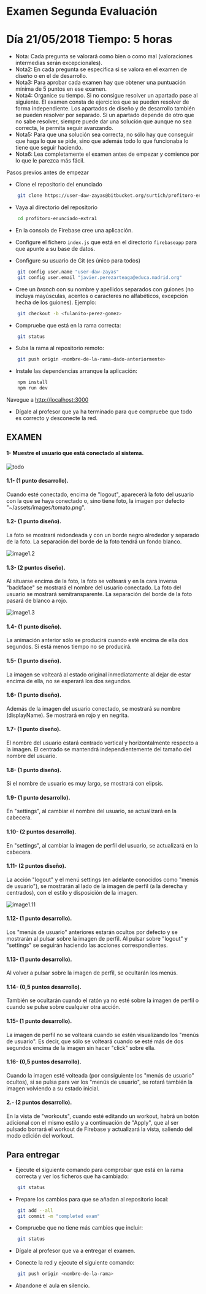 Examen Segunda Evaluación
=========================

# Día 21/05/2018 Tiempo: 5 horas

* Nota: Cada pregunta se valorará como bien o como mal (valoraciones intermedias serán excepcionales).
* Nota2: En cada pregunta se especifica si se valora en el examen de diseño o en el de desarrollo.
* Nota3: Para aprobar cada examen hay que obtener una puntuación mínima de 5 puntos en ese examen.
* Nota4: Organice su tiempo. Si no consigue resolver un apartado pase al siguiente. El examen consta de ejercicios que se pueden resolver de forma independiente. Los apartados de diseño y de desarrollo también se pueden resolver por separado. Si un apartado depende de otro que no sabe resolver, siempre puede dar una solución que aunque no sea correcta, le permita seguir avanzando.
* Nota5: Para que una solución sea correcta, no sólo hay que conseguir que haga lo que se pide, sino que además todo lo que funcionaba lo tiene que seguir haciendo.
* Nota6: Lea completamente el examen antes de empezar y comience por lo que le parezca más fácil.

Pasos previos antes de empezar

* Clone el repositorio del enunciado

```bash
    git clone https://user-daw-zayas@bitbucket.org/surtich/profitoro-enunciado-extra1.git
```

* Vaya al directorio del repositorio

```bash
    cd profitoro-enunciado-extra1
```

* En la consola de Firebase cree una aplicación.

* Configure el fichero `index.js` que está en el directorio `firebaseapp` para que apunte a su base de datos.

* Configure su usuario de Git (es único para todos)

```bash
    git config user.name "user-daw-zayas"
    git config user.email "javier.perezarteaga@educa.madrid.org"
```

* Cree un *branch* con su nombre y apellidos separados con guiones (no incluya mayúsculas, acentos o caracteres no alfabéticos, excepción hecha de los guiones). Ejemplo:

```bash
    git checkout -b <fulanito-perez-gomez>
```

* Compruebe que está en la rama correcta:

```bash
    git status
```

* Suba la rama al repositorio remoto:

```bash
    git push origin <nombre-de-la-rama-dado-anteriormente>
```

* Instale las dependencias arranque la aplicación:

```bash
    npm install
    npm run dev
```

Navegue a [http://localhost:3000](http://localhost:3000)

* Dígale al profesor que ya ha terminado para que compruebe que todo es correcto y desconecte la red.

## EXAMEN

#### 1- Muestre el usuario que está conectado al sistema.

![todo](https://bitbucket.org/surtich/profitoro-enunciado-extra1/downloads/todo.gif)

#### 1.1- (1 punto desarrollo).

Cuando esté conectado, encima de "logout", aparecerá la foto del usuario con la que se haya conectado o, sino tiene foto, la imagen por defecto "~/assets/images/tomato.png".

#### 1.2- (1 punto diseño).

La foto se mostrará redondeada y con un borde negro alrededor y separado de la foto. La separación del borde de la foto tendrá un fondo blanco.

![image1.2](https://bitbucket.org/surtich/profitoro-enunciado-extra1/downloads/image1.2.png)

#### 1.3- (2 puntos diseño).

Al situarse encima de la foto, la foto se volteará y en la cara inversa "backface" se mostrará el nombre del usuario conectado. La foto del usuario se mostrará semitransparente. La separación del borde de la foto pasará de blanco a rojo.

![image1.3](https://bitbucket.org/surtich/profitoro-enunciado-extra1/downloads/image1.3.png)

#### 1.4- (1 punto diseño).

La animación anterior sólo se producirá cuando esté encima de ella dos segundos. Si está menos tiempo no se producirá.

#### 1.5- (1 punto diseño).

La imagen se volteará al estado original inmediatamente al dejar de estar encima de ella, no se esperará los dos segundos.

#### 1.6- (1 punto diseño).

Además de la imagen del usuario conectado, se mostrará su nombre (displayName). Se mostrará en rojo y en negrita.

#### 1.7- (1 punto diseño).

El nombre del usuario estará centrado vertical y horizontalmente respecto a la imagen. El centrado se mantendrá independientemente del tamaño del nombre del usuario.

#### 1.8- (1 punto diseño).

Si el nombre de usuario es muy largo, se mostrará con elipsis.

#### 1.9- (1 punto desarrollo).

En "settings", al cambiar el nombre del usuario, se actualizará en la cabecera.

#### 1.10- (2 puntos desarrollo).

En "settings", al cambiar la imagen de perfil del usuario, se actualizará en la cabecera.

#### 1.11- (2 puntos diseño).

La acción "logout" y el menú settings (en adelante conocidos como "menús de usuario"), se mostrarán al lado de la imagen de perfil (a la derecha y centrados), con el estilo y disposición de la imagen.

![image1.11](https://bitbucket.org/surtich/profitoro-enunciado-extra1/downloads/image1.11.png)

#### 1.12- (1 punto desarrollo).

Los "menús de usuario" anteriores estarán ocultos por defecto y se mostrarán al pulsar sobre la imagen de perfil. Al pulsar sobre "logout" y "settings" se seguirán haciendo las acciones correspondientes.

#### 1.13- (1 punto desarrollo).

Al volver a pulsar sobre la imagen de perfil, se ocultarán los menús.

#### 1.14- (0,5 puntos desarrollo).

También se ocultarán cuando el ratón ya no esté sobre la imagen de perfil o cuando se pulse sobre cualquier otra acción.

#### 1.15- (1 punto desarrollo).

La imagen de perfil no se volteará cuando se estén visualizando los "menús de usuario". Es decir, que sólo se volteará cuando se esté más de dos segundos encima de la imagen sin hacer "click" sobre ella.

#### 1.16- (0,5 puntos desarrollo).

Cuando la imagen esté volteada (por consiguiente los "menús de usuario" ocultos), si se pulsa para ver los "menús de usuario", se rotará también la imagen volviendo a su estado inicial.

#### 2.- (2 puntos desarrollo).

En la vista de "workouts", cuando esté editando un workout, habrá un botón adicional con el mismo estilo y a continuación de "Apply", que al ser pulsado borrará el workout de Firebase y actualizará la vista, saliendo del modo edición del workout. 


Para entregar
-------------

* Ejecute el siguiente comando para comprobar que está en la rama correcta y ver los ficheros que ha cambiado:


```bash
    git status
```

* Prepare los cambios para que se añadan al repositorio local:

```bash
    git add --all
    git commit -m "completed exam"
```

* Compruebe que no tiene más cambios que incluir:

```bash
    git status
```

* Dígale al profesor que va a entregar el examen.

* Conecte la red y ejecute el siguiente comando:

```bash
    git push origin <nombre-de-la-rama>
```

* Abandone el aula en silencio.